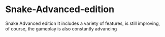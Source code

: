 # Snake-Advanced-edition
Snake Advanced edition It includes a variety of features, is still improving, of course, the gameplay is also constantly advancing
